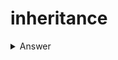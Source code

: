 # inheritance
<details>
  <summary>Answer</summary>
  ```
  kavya srivastava
  
  ```
  </details>
  
